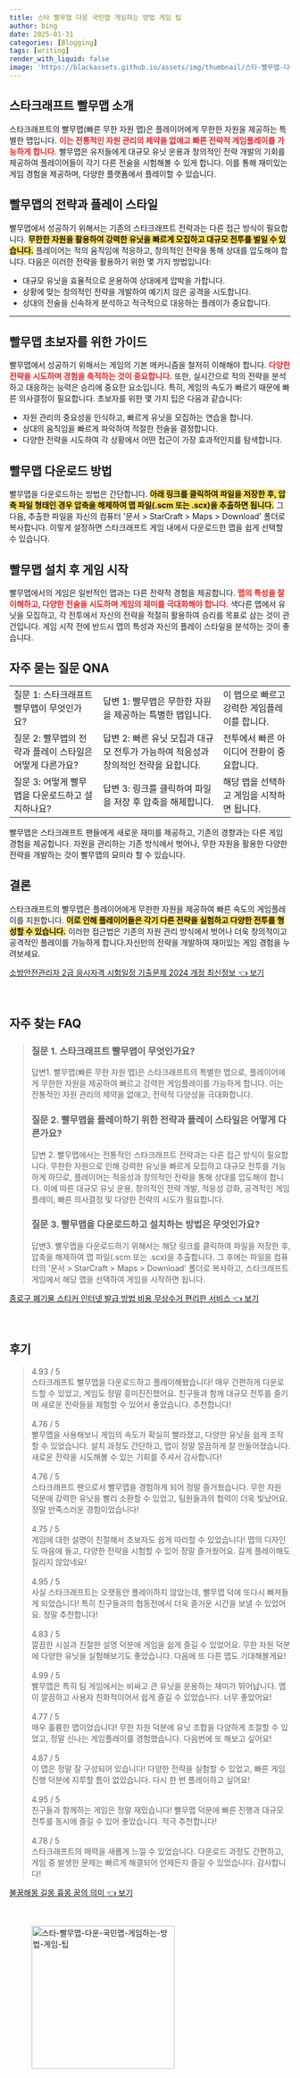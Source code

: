 ```yaml
---
title: 스타 빨무맵 다운 국민맵 게임하는 방법 게임 팁
author: bing
date: 2025-01-31
categories: [Blogging]
tags: [writing]
render_with_liquid: false
image: 'https://blackassets.github.io/assets/img/thumbnail/스타-빨무맵-다운-국민맵-게임하는-방법-게임-팁.webp'
---
```



<h2 id='스타크래프트_빨무맵_소개'>스타크래프트 빨무맵 소개</h2>

<p>스타크래프트의 빨무맵(빠른 무한 자원 맵)은 플레이어에게 무한한 자원을 제공하는 특별한 맵입니다. <b><span style="color: #ee2323;">이는 전통적인 자원 관리의 제약을 없애고 빠른 전략적 게임플레이를 가능하게 합니다.</span></b> 빨무맵은 유저들에게 대규모 유닛 운용과 창의적인 전략 개발의 기회를 제공하여 플레이어들이 각기 다른 전술을 시험해볼 수 있게 합니다. 이를 통해 재미있는 게임 경험을 제공하며, 다양한 플랫폼에서 플레이할 수 있습니다.</p>

<h2 id='빨무맵의_전략과_플레이_스타일'>빨무맵의 전략과 플레이 스타일</h2>

<p>빨무맵에서 성공하기 위해서는 기존의 스타크래프트 전략과는 다른 접근 방식이 필요합니다. <b><span style="background-color: #ffe066;">무한한 자원을 활용하여 강력한 유닛을 빠르게 모집하고 대규모 전투를 벌일 수 있습니다.</span></b> 플레이어는 적의 움직임에 적응하고, 창의적인 전략을 통해 상대를 압도해야 합니다. 다음은 이러한 전략을 활용하기 위한 몇 가지 방법입니다:</p>

<ul>
    <li>대규모 유닛을 효율적으로 운용하여 상대에게 압박을 가합니다.</li>
    <li>상황에 맞는 창의적인 전략을 개발하여 예기치 않은 공격을 시도합니다.</li>
    <li>상대의 전술을 신속하게 분석하고 적극적으로 대응하는 플레이가 중요합니다.</li>
</ul>

<hr />

<h2 id='빨무맵_초보자를_위한_가이드'>빨무맵 초보자를 위한 가이드</h2>

<p>빨무맵에서 성공하기 위해서는 게임의 기본 메커니즘을 철저히 이해해야 합니다. <b><span style="color: #ee2323;">다양한 전략을 시도하며 경험을 축적하는 것이 중요합니다.</span></b> 또한, 실시간으로 적의 전략을 분석하고 대응하는 능력은 승리에 중요한 요소입니다. 특히, 게임의 속도가 빠르기 때문에 빠른 의사결정이 필요합니다. 초보자를 위한 몇 가지 팁은 다음과 같습니다:</p>

<ul>
    <li>자원 관리의 중요성을 인식하고, 빠르게 유닛을 모집하는 연습을 합니다.</li>
    <li>상대의 움직임을 빠르게 파악하여 적절한 전술을 결정합니다.</li>
    <li>다양한 전략을 시도하여 각 상황에서 어떤 접근이 가장 효과적인지를 탐색합니다.</li>
</ul>

<h2 id='빨무맵_다운로드_방법'>빨무맵 다운로드 방법</h2>

<p>빨무맵을 다운로드하는 방법은 간단합니다. <b><span style="background-color: #ffe066;">아래 링크를 클릭하여 파일을 저장한 후, 압축 파일 형태인 경우 압축을 해제하여 맵 파일(.scm 또는 .scx)을 추출하면 됩니다.</span></b> 그 다음, 추출한 파일을 자신의 컴퓨터 '문서 > StarCraft > Maps > Download' 폴더로 복사합니다. 이렇게 설정하면 스타크래프트 게임 내에서 다운로드한 맵을 쉽게 선택할 수 있습니다.</p>

<h2 id='빨무맵_설치_후_게임_시작'>빨무맵 설치 후 게임 시작</h2>

<p>빨무맵에서의 게임은 일반적인 맵과는 다른 전략적 경험을 제공합니다. <b><span style="color: #ee2323;">맵의 특성을 잘 이해하고, 다양한 전술을 시도하며 게임의 재미를 극대화해야 합니다.</span></b> 색다른 맵에서 유닛을 모집하고, 각 전투에서 자신의 전략을 적절히 활용하여 승리를 목표로 삼는 것이 관건입니다. 게임 시작 전에 반드시 맵의 특성과 자신의 플레이 스타일을 분석하는 것이 좋습니다.</p>

<h2 id='자주_묻는_질문_QNA'>자주 묻는 질문 QNA</h2>

<table>
    <tr>
        <td>질문 1: 스타크래프트 빨무맵이 무엇인가요?</td>
        <td>답변 1: 빨무맵은 무한한 자원을 제공하는 특별한 맵입니다.</td>
        <td>이 맵으로 빠르고 강력한 게임플레이를 합니다.</td>
    </tr>
    <tr>
        <td>질문 2: 빨무맵의 전략과 플레이 스타일은 어떻게 다른가요?</td>
        <td>답변 2: 빠른 유닛 모집과 대규모 전투가 가능하여 적응성과 창의적인 전략을 요합니다.</td>
        <td>전투에서 빠른 아이디어 전환이 중요합니다.</td>
    </tr>
    <tr>
        <td>질문 3: 어떻게 빨무맵을 다운로드하고 설치하나요?</td>
        <td>답변 3: 링크를 클릭하여 파일을 저장 후 압축을 해제합니다.</td>
        <td>해당 맵을 선택하고 게임을 시작하면 됩니다.</td>
    </tr>
</table>

<p>빨무맵은 스타크래프트 팬들에게 새로운 재미를 제공하고, 기존의 경향과는 다른 게임 경험을 제공합니다. 자원을 관리하는 기존 방식에서 벗어나, 무한 자원을 활용한 다양한 전략을 개발하는 것이 빨무맵의 묘미라 할 수 있습니다.</p>

<h2 id='결론'>결론</h2>

<p>스타크래프트의 빨무맵은 플레이어에게 무한한 자원을 제공하여 빠른 속도의 게임플레이를 지원합니다. <b><span style="background-color: #ffe066;">이로 인해 플레이어들은 각기 다른 전략을 실험하고 다양한 전투를 형성할 수 있습니다.</span></b> 이러한 접근법은 기존의 자원 관리 방식에서 벗어나 더욱 창의적이고 공격적인 플레이를 가능하게 합니다.자신만의 전략을 개발하여 재미있는 게임 경험을 누려보세요.</p>


<p><a class="click-button" title="소방안전관리자 2급 응시자격 시험일정 기출문제 2024 개정 최신정보" href="https://blackassets.github.io/posts/%EC%86%8C%EB%B0%A9%EC%95%88%EC%A0%84%EA%B4%80%EB%A6%AC%EC%9E%90-2%EA%B8%89-%EC%9D%91%EC%8B%9C%EC%9E%90%EA%B2%A9-%EC%8B%9C%ED%97%98%EC%9D%BC%EC%A0%95-%EA%B8%B0%EC%B6%9C%EB%AC%B8%EC%A0%9C-2024-%EA%B0%9C%EC%A0%95-%EC%B5%9C%EC%8B%A0%EC%A0%95%EB%B3%B4/" rel="dofollow">소방안전관리자 2급 응시자격 시험일정 기출문제 2024 개정 최신정보 👈 보기</a></p><br>
<h2 id='자주_찾는_FAQ'>자주 찾는 FAQ</h2>
<div itemscope="" itemtype="https://schema.org/FAQPage"> 
<blockquote> 
<div itemscope="" itemprop="mainEntity" itemtype="https://schema.org/Question"> 
<h3 itemprop="name">질문 1. 스타크래프트 빨무맵이 무엇인가요?</h3> 
<div itemscope="" itemprop="acceptedAnswer" itemtype="https://schema.org/Answer"> 
<span itemprop="text"> 
<p>답변1. 빨무맵(빠른 무한 자원 맵)은 스타크래프트의 특별한 맵으로, 플레이어에게 무한한 자원을 제공하여 빠르고 강력한 게임플레이를 가능하게 합니다. 이는 전통적인 자원 관리의 제약을 없애고, 전략적 다양성을 극대화합니다.</p> 
</span> 
</div> 
</div> 

<div itemscope="" itemprop="mainEntity" itemtype="https://schema.org/Question"> 
<h3 itemprop="name">질문 2. 빨무맵을 플레이하기 위한 전략과 플레이 스타일은 어떻게 다른가요?</h3> 
<div itemscope="" itemprop="acceptedAnswer" itemtype="https://schema.org/Answer"> 
<span itemprop="text"> 
<p>답변 2. 빨무맵에서는 전통적인 스타크래프트 전략과는 다른 접근 방식이 필요합니다. 무한한 자원으로 인해 강력한 유닛을 빠르게 모집하고 대규모 전투를 가능하게 하므로, 플레이어는 적응성과 창의적인 전략을 통해 상대를 압도해야 합니다. 이에 따른 대규모 유닛 운용, 창의적인 전략 개발, 적응성 강화, 공격적인 게임플레이, 빠른 의사결정 및 다양한 전략의 시도가 필요합니다.</p> 
</span> 
</div> 
</div> 

<div itemscope="" itemprop="mainEntity" itemtype="https://schema.org/Question"> 
<h3 itemprop="name">질문 3. 빨무맵을 다운로드하고 설치하는 방법은 무엇인가요?</h3> 
<div itemscope="" itemprop="acceptedAnswer" itemtype="https://schema.org/Answer"> 
<span itemprop="text"> 
<p>답변3. 빨무맵을 다운로드하기 위해서는 해당 링크를 클릭하여 파일을 저장한 후, 압축을 해제하여 맵 파일(.scm 또는 .scx)을 추출합니다. 그 후에는 파일을 컴퓨터의 '문서 > StarCraft > Maps > Download' 폴더로 복사하고, 스타크래프트 게임에서 해당 맵을 선택하여 게임을 시작하면 됩니다.</p> 
</span> 
</div> 
</div> 

</blockquote> 
</div>
<p><a class="click-button" title="종로구 폐기물 스티커 인터넷 발급 방법 비용 무상수거 편리한 서비스" href="https://blackassets.github.io/posts/%EC%A2%85%EB%A1%9C%EA%B5%AC-%ED%8F%90%EA%B8%B0%EB%AC%BC-%EC%8A%A4%ED%8B%B0%EC%BB%A4-%EC%9D%B8%ED%84%B0%EB%84%B7-%EB%B0%9C%EA%B8%89-%EB%B0%A9%EB%B2%95-%EB%B9%84%EC%9A%A9-%EB%AC%B4%EC%83%81%EC%88%98%EA%B1%B0-%ED%8E%B8%EB%A6%AC%ED%95%9C-%EC%84%9C%EB%B9%84%EC%8A%A4/" rel="dofollow">종로구 폐기물 스티커 인터넷 발급 방법 비용 무상수거 편리한 서비스 👈 보기</a></p><br>
<h2 id='후기'>후기</h2>
<div itemscope itemtype="https://schema.org/Product">
  <blockquote>
  <div itemprop="review" itemscope itemtype="https://schema.org/Review">
      <div itemprop="reviewRating" itemscope itemtype="https://schema.org/Rating"> <span itemprop="ratingValue">4.93</span> / <span itemprop="bestRating">5</span> </div>
      <span itemprop="reviewBody">스타크래프트 빨무맵을 다운로드하고 플레이해봤습니다! 매우 간편하게 다운로드할 수 있었고, 게임도 정말 흥미진진했어요. 친구들과 함께 대규모 전투를 즐기며 새로운 전략들을 체험할 수 있어서 좋았습니다. 추천합니다!</span>
  </div>
  <br>
  <div itemprop="review" itemscope itemtype="https://schema.org/Review">
      <div itemprop="reviewRating" itemscope itemtype="https://schema.org/Rating"> <span itemprop="ratingValue">4.76</span> / <span itemprop="bestRating">5</span> </div>
      <span itemprop="reviewBody">빨무맵을 사용해보니 게임의 속도가 확실히 빨라졌고, 다양한 유닛을 쉽게 조작할 수 있었습니다. 설치 과정도 간단하고, 맵이 정말 깔끔하게 잘 만들어졌습니다. 새로운 전략을 시도해볼 수 있는 기회를 주셔서 감사합니다!</span>
  </div>
  <br>
  <div itemprop="review" itemscope itemtype="https://schema.org/Review">
      <div itemprop="reviewRating" itemscope itemtype="https://schema.org/Rating"> <span itemprop="ratingValue">4.76</span> / <span itemprop="bestRating">5</span> </div>
      <span itemprop="reviewBody">스타크래프트 팬으로서 빨무맵을 경험하게 되어 정말 즐거웠습니다. 무한 자원 덕분에 강력한 유닛을 빨리 소환할 수 있었고, 팀원들과의 협력이 더욱 빛났어요. 정말 만족스러운 경험이었습니다!</span>
  </div>
  <br>
  <div itemprop="review" itemscope itemtype="https://schema.org/Review">
      <div itemprop="reviewRating" itemscope itemtype="https://schema.org/Rating"> <span itemprop="ratingValue">4.75</span> / <span itemprop="bestRating">5</span> </div>
      <span itemprop="reviewBody">게임에 대한 설명이 친절해서 초보자도 쉽게 따라할 수 있었습니다! 맵의 디자인도 마음에 들고, 다양한 전략을 시험할 수 있어 정말 즐거웠어요. 길게 플레이해도 질리지 않았네요!</span>
  </div>
  <br>
  <div itemprop="review" itemscope itemtype="https://schema.org/Review">
      <div itemprop="reviewRating" itemscope itemtype="https://schema.org/Rating"> <span itemprop="ratingValue">4.95</span> / <span itemprop="bestRating">5</span> </div>
      <span itemprop="reviewBody">사실 스타크래프트는 오랫동안 플레이하지 않았는데, 빨무맵 덕에 또다시 빠져들게 되었습니다! 특히 친구들과의 협동전에서 더욱 즐거운 시간을 보낼 수 있었어요. 정말 추천합니다!</span>
  </div>
  <br>
  <div itemprop="review" itemscope itemtype="https://schema.org/Review">
      <div itemprop="reviewRating" itemscope itemtype="https://schema.org/Rating"> <span itemprop="ratingValue">4.83</span> / <span itemprop="bestRating">5</span> </div>
      <span itemprop="reviewBody">깔끔한 시설과 친절한 설명 덕분에 게임을 쉽게 즐길 수 있었어요. 무한 자원 덕분에 다양한 유닛을 실험해보기도 좋았습니다. 다음에 또 다른 맵도 기대해볼게요!</span>
  </div>
  <br>
  <div itemprop="review" itemscope itemtype="https://schema.org/Review">
      <div itemprop="reviewRating" itemscope itemtype="https://schema.org/Rating"> <span itemprop="ratingValue">4.99</span> / <span itemprop="bestRating">5</span> </div>
      <span itemprop="reviewBody">빨무맵은 특히 팀 게임에서는 비싸고 큰 유닛을 운용하는 재미가 뛰어납니다. 맵이 깔끔하고 사용자 친화적이어서 쉽게 즐길 수 있었습니다. 너무 좋았어요!</span>
  </div>
  <br>
  <div itemprop="review" itemscope itemtype="https://schema.org/Review">
      <div itemprop="reviewRating" itemscope itemtype="https://schema.org/Rating"> <span itemprop="ratingValue">4.77</span> / <span itemprop="bestRating">5</span> </div>
      <span itemprop="reviewBody">매우 훌륭한 맵이었습니다! 무한 자원 덕분에 유닛 조합을 다양하게 조절할 수 있었고, 정말 신나는 게임플레이를 경험했습니다. 다음번에 또 해보고 싶어요!</span>
  </div>
  <br>
  <div itemprop="review" itemscope itemtype="https://schema.org/Review">
      <div itemprop="reviewRating" itemscope itemtype="https://schema.org/Rating"> <span itemprop="ratingValue">4.87</span> / <span itemprop="bestRating">5</span> </div>
      <span itemprop="reviewBody">이 맵은 정말 잘 구성되어 있습니다! 다양한 전략을 실험할 수 있었고, 빠른 게임 진행 덕분에 지루할 틈이 없었습니다. 다시 한 번 플레이하고 싶어요!</span>
  </div>
  <br>
  <div itemprop="review" itemscope itemtype="https://schema.org/Review">
      <div itemprop="reviewRating" itemscope itemtype="https://schema.org/Rating"> <span itemprop="ratingValue">4.95</span> / <span itemprop="bestRating">5</span> </div>
      <span itemprop="reviewBody">친구들과 함께하는 게임은 정말 재밌습니다! 빨무맵 덕분에 빠른 진행과 대규모 전투를 동시에 즐길 수 있어 좋았습니다. 적극 추천합니다!</span>
  </div>
  <br>
  <div itemprop="review" itemscope itemtype="https://schema.org/Review">
      <div itemprop="reviewRating" itemscope itemtype="https://schema.org/Rating"> <span itemprop="ratingValue">4.78</span> / <span itemprop="bestRating">5</span> </div>
      <span itemprop="reviewBody">스타크래프트의 매력을 새롭게 느낄 수 있었습니다. 다운로드 과정도 간편하고, 게임 중 발생한 문제는 빠르게 해결되어 언제든지 즐길 수 있었습니다. 감사합니다!</span>
  </div>
  </blockquote>
</div>
<p><a class="click-button" title="불꿈해몽 길몽 흉몽 꿈의 의미" href="https://blackassets.github.io/posts/%EB%B6%88%EA%BF%88%ED%95%B4%EB%AA%BD-%EA%B8%B8%EB%AA%BD-%ED%9D%89%EB%AA%BD-%EA%BF%88%EC%9D%98-%EC%9D%98%EB%AF%B8/" rel="dofollow">불꿈해몽 길몽 흉몽 꿈의 의미 👈 보기</a></p><br>
<figure class="image"><img src="https://blackassets.github.io/assets/img/thumbnail/스타-빨무맵-다운-국민맵-게임하는-방법-게임-팁.webp" alt="스타-빨무맵-다운-국민맵-게임하는-방법-게임-팁" width="256" height="256"></figure>